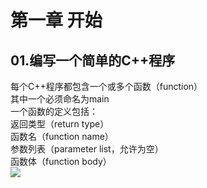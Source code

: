 # 第一章 开始
## 01.编写一个简单的C++程序
每个C++程序都包含一个或多个函数（function）  
其中一个必须命名为main  
一个函数的定义包括：   
返回类型（return type）   
函数名（function name）  
参数列表（parameter list，允许为空）   
函数体（function body）  
![]([Picture/1.png](https://github.com/pup2y/Cpp-primer-Fifth/blob/main/Picture/1.png)https://github.com/pup2y/Cpp-primer-Fifth/blob/main/Picture/1.png)





